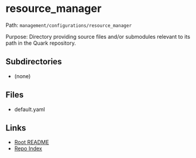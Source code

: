 # resource_manager

Path: `management/configurations/resource_manager`

Purpose: Directory providing source files and/or submodules relevant to its path in the Quark repository.

## Subdirectories
- (none)

## Files
- default.yaml

## Links
- [Root README](../../README.md)
- [Repo Index](../../repo_index.json)
